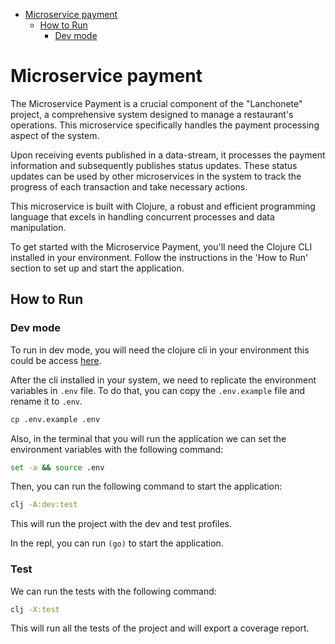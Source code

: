 <!--toc:start-->

- [Microservice payment](#microservice-payment)
  - [How to Run](#how-to-run)
    - [Dev mode](#dev-mode)
    <!--toc:end-->

# Microservice payment

The Microservice Payment is a crucial component of the "Lanchonete" project, a comprehensive system designed to manage a restaurant's operations. This microservice specifically handles the payment processing aspect of the system.

Upon receiving events published in a data-stream, it processes the payment information and subsequently publishes status updates. These status updates can be used by other microservices in the system to track the progress of each transaction and take necessary actions.

This microservice is built with Clojure, a robust and efficient programming language that excels in handling concurrent processes and data manipulation.

To get started with the Microservice Payment, you'll need the Clojure CLI installed in your environment. Follow the instructions in the 'How to Run' section to set up and start the application.

## How to Run

### Dev mode

To run in dev mode, you will need the clojure cli
in your environment this could be access [here](https://clojure.org/guides/install_clojure).

After the cli installed in your system, we need to replicate the environment variables in `.env` file. To do that, you can copy the `.env.example` file and rename it to `.env`.

```bash
cp .env.example .env
```

Also, in the terminal that you will run the application we can set the environment variables with the following command:

```bash
set -a && source .env
```

Then, you can run the following command to start the application:

```bash
clj -A:dev:test
```

This will run the project with the dev and test profiles.

In the repl, you can run `(go)` to start the application.

### Test

We can run the tests with the following command:

```bash
clj -X:test
```

This will run all the tests of the project and will export a coverage report.
